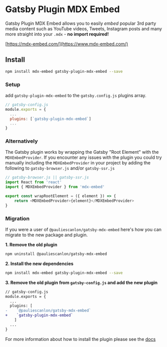 # Gatsby Plugin MDX Embed

Gatsby Plugin MDX Embed allows you to easily _embed_ popular 3rd party media content such as YouTube videos, Tweets,
Instagram posts and many more straight into your `.mdx` - **no import required!**

[https://mdx-embed.com/](https://www.mdx-embed.com/)

## Install

```sh
npm install mdx-embed gatsby-plugin-mdx-embed --save
```

### Setup

add `gatsby-plugin-mdx-embed` to the `gatsby.config.js` plugins array.

```javascript
// gatsby-config.js
module.exports = {
  ...
  plugins: [`gatsby-plugin-mdx-embed`]
  ...
}
```

### Alternatively

The Gatsby plugin works by wrapping the Gatsby "Root Element" with the `MDXEmbedProvider`. If you encounter any issues
with the plugin you could try manually including the `MDXEmbedProvider` in your project by adding the following to
`gatsby-browser.js` and/or `gatsby-ssr.js`

```javascript
// gatsby-browser.js || gatsby-ssr.js
import React from 'react'
import { MDXEmbedProvider } from 'mdx-embed'

export const wrapRootElement = ({ element }) => {
    return <MDXEmbedProvider>{element}</MDXEmbedProvider>
}
```

### Migration

If you were a user of `@pauliescanlon/gatsby-mdx-embed` here's how you can migrate to the new package and plugin.

**1. Remove the old plugin**

```sh
npm uninstall @pauliescanlon/gatsby-mdx-embed
```

**2. Install the new dependencies**

```sh
npm install mdx-embed gatsby-plugin-mdx-embed --save
```

**3. Remove the old plugin from `gatsby-config.js` and add the new plugin**

```diff
// gatsby-config.js
module.exports = {
  ...
  plugins: [
-    `@pauliescanlon/gatsby-mdx-embed`
+    `gatsby-plugin-mdx-embed`
    ]
  ...
}
```

For more information about how to install the plugin please see the
[docs](https://www.mdx-embed.com/?path=/docs/gatsby-plugin--page)
